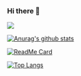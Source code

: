 ### Hi there 👋

![](https://visitor-badge.glitch.me/badge?page_id=RiotGamesU)

[![Anurag's github stats](https://github-readme-stats.vercel.app/api?username=RiotGamesU&show_icons=true&theme=dark&include_all_commits=true)](https://github.com/RiotGamesU)

[![ReadMe Card](https://github-readme-stats.vercel.app/api/pin/?username=RiotGamesU&repo=RiotGamesU.github.io&show_owner=true&theme=dark)](https://github.com/RiotGamesU/RiotGamesU.github.io)

[![Top Langs](https://github-readme-stats.vercel.app/api/top-langs/?username=RiotGamesU&theme=dark&layout=compact)](https://github.com/RiotGamesU)

<!--
**RiotGamesU/RiotGamesU** is a ✨ _special_ ✨ repository because its `README.md` (this file) appears on your GitHub profile.

Here are some ideas to get you started:

- 🔭 I’m currently working on ...
- 🌱 I’m currently learning ...
- 👯 I’m looking to collaborate on ...
- 🤔 I’m looking for help with ...
- 💬 Ask me about ...
- 📫 How to reach me: ...
- 😄 Pronouns: ...
- ⚡ Fun fact: ...
-->
